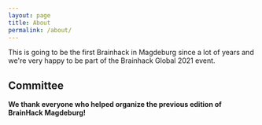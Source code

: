 ```yaml
---
layout: page
title: About
permalink: /about/
---
```


This is going to be the first Brainhack in Magdeburg since a lot of years and we're very happy to be part of the Brainhack Global 2021 event.

## Committee

**We thank everyone who helped organize the previous edition of BrainHack Magdeburg!**
